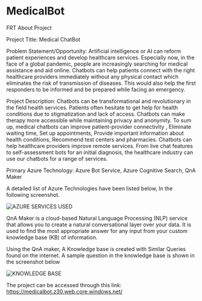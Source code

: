 # MedicalBot
FRT
About Project

Project Title: Medical ChatBot

Problem Statement/Opportunity: Artificial intelligence or AI can reform patient experiences and develop healthcare services. Especially now, in the face of a global pandemic, people are increasingly searching for medical assistance and aid online. Chatbots can help patients connect with the right healthcare providers immediately without any physical contact which eliminates the risk of transmission of diseases. This would also help the first responders to be informed and be prepared while facing an emergency.

Project Description: Chatbots can be transformational and revolutionary in the field health services. Patients often hesitate to get help for health conditions due to stigmatization and lack of access. Chatbots can make therapy more accessible while maintaining privacy and anonymity. To sum up, medical chatbots can improve patient-provider connectivity , Eliminate waiting time, Set up appointments, Provide important information about health conditions, Recommend test centers and pharmacies. Chatbots can help healthcare providers improve remote services. From live chat features to self-assessment bots for an initial diagnosis, the healthcare industry can use our chatbots for a range of services.

Primary Azure Technology: Azure Bot Service, Azure Cognitive Search, QnA Maker

A detailed list of Azure Technologies have been listed below, In the following screenshot.

![AZURE SERVICES USED](https://user-images.githubusercontent.com/64838666/151353592-841a2d51-e170-40f7-bf9a-ce29ea5fbd3f.JPG)

QnA Maker is a cloud-based Natural Language Processing (NLP) service that allows you to create a natural conversational layer over your data. It is used to find the most appropriate answer for any input from your custom knowledge base (KB) of information. 

Using the QnA maker, A Knowledge base is created with Similar Queries found on the internet. A sample question in the knowledge base is shown in the screenshot below

![KNOWLEDGE BASE](https://user-images.githubusercontent.com/64838666/151346906-0d848d33-8b64-4092-8553-8b10d1b73b31.JPG)






The project can be accessed through this link: https://medicalbot.z30.web.core.windows.net/
